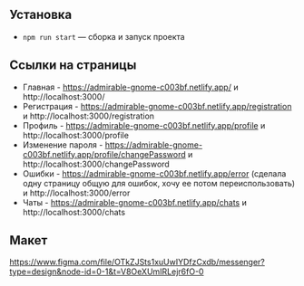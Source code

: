 ## Установка

- `npm run start` — сборка и запуск проекта

## Ссылки на страницы

- Главная - https://admirable-gnome-c003bf.netlify.app/ и http://localhost:3000/
- Регистрация - https://admirable-gnome-c003bf.netlify.app/registration и http://localhost:3000/registration
- Профиль - https://admirable-gnome-c003bf.netlify.app/profile и http://localhost:3000/profile
- Изменение пароля - https://admirable-gnome-c003bf.netlify.app/profile/changePassword и http://localhost:3000/changePassword
- Ошибки - https://admirable-gnome-c003bf.netlify.app/error (сделала одну страницу общую для ошибок, хочу ее потом переиспользовать) и http://localhost:3000/error
- Чаты - https://admirable-gnome-c003bf.netlify.app/chats и http://localhost:3000/chats

## Макет

https://www.figma.com/file/OTkZJSts1xuUwIYDfzCxdb/messenger?type=design&node-id=0-1&t=V8OeXUmIRLejr6fO-0